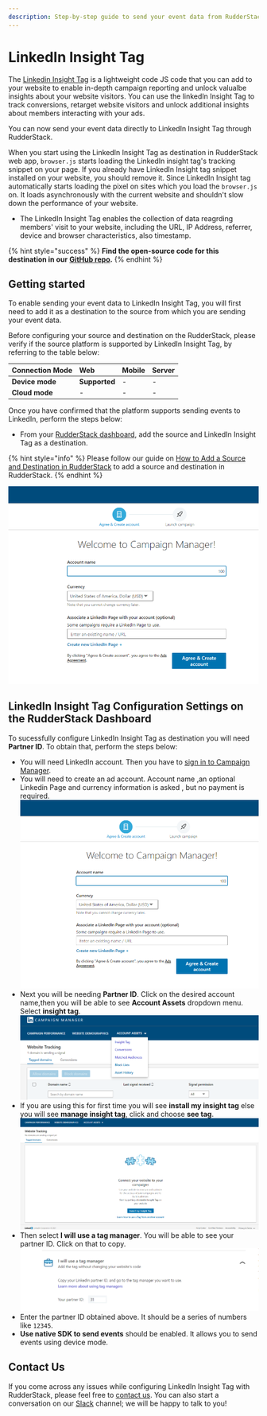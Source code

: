 ```yaml
---
description: Step-by-step guide to send your event data from RudderStack to LinkedIn Insight Tag.
---
```


# LinkedIn Insight Tag 

The [Linkedin Insight Tag](https://business.linkedin.com/marketing-solutions/insight-tag) is a lightweight code JS code that you can add to your website to enable in-depth campaign reporting and unlock valualbe insights about your website visitors. You can use the linkedIn Insight Tag to track conversions, retarget website visitors and unlock additional insights about members interacting with your ads.

You can now send your event data directly to LinkedIn Insight Tag through RudderStack.

When you start using the LinkedIn Insight Tag as destination in RudderStack web app, `browser.js` starts loading the LinkedIn insight tag's tracking snippet on your page. If you already have LinkedIn Insight tag snippet installed on your website, you should remove it. Since LinkedIn Insight tag automatically starts loading the pixel on sites which you load the `browser.js` on. It loads asynchronously with the current website and shouldn't slow down the performance of your website.

* The LinkedIn Insight Tag enables the collection of data reagrding members' visit to your website, including the URL, IP Address, referrer, device and browser characteristics, also timestamp.

{% hint style="success" %}
**Find the open-source code for this destination in our** [**GitHub repo**](https://github.com/rudderlabs/rudder-sdk-js/tree/production/integrations)**.**
{% endhint %}

## Getting started

To enable sending your event data to LinkedIn Insight Tag, you will first need to add it as a destination to the source from which you are sending your event data.

Before configuring your source and destination on the RudderStack, please verify if the source platform is supported by LinkedIn Insight Tag, by referring to the table below:

| **Connection Mode** | **Web** | **Mobile** | **Server** |
| :--- | :--- | :--- | :--- |
| **Device mode** | **Supported** | - | - |
| **Cloud mode** | - | - | - |

Once you have confirmed that the platform supports sending events to LinkedIn, perform the steps below:

* From your [RudderStack dashboard](https://app.rudderstack.com/), add the source and LinkedIn Insight Tag as a destination.

{% hint style="info" %}
Please follow our guide on [How to Add a Source and Destination in RudderStack](https://docs.rudderstack.com/how-to-guides/adding-source-and-destination-rudderstack) to add a source and destination in RudderStack.
{% endhint %}

![Configuration settings for LinkedIn Insight Tag](../.gitbook/assets/campaign_mg.png)

## LinkedIn Insight Tag Configuration Settings on the RudderStack Dashboard

To sucessfully configure LinkedIn Insight Tag as destination you will need **Partner ID**. To obtain that, perform the steps below:


* You will need LinkedIn account. Then you have to [sign in to Campaign Manager](https://www.linkedin.com/campaignmanager/login).
* You will need to create an ad account. Account name ,an optional Linkedin Page and currency information is asked , but no payment is required.
![Campaign Manager ad Account](../.gitbook/assets/Campaign_mg.png)
* Next you will be needing **Partner ID**. Click on the desired account name,then you will be able to see **Account Assets** dropdown menu. Select **insight tag**.
![Account Assets](../.gitbook/assets/Account_assets.png)
* If you are using this for first time you will see **install my insight tag** else you will see **manage insight tag**, click and choose **see tag**.
![Insight Tag](../.gitbook/assets/insight_tag.png)
* Then select **I will use a tag manager**. You will be able to see your partner ID. Click on that to copy.
![Partner ID](../.gitbook/assets/partner_id.png)
* Enter the partner ID obtained above. It should be a series of numbers like `12345`.
* **Use native SDK to send events** should be enabled. It allows you to send events using device mode.

## Contact Us

If you come across any issues while configuring LinkedIn Insight Tag with RudderStack, please feel free to [contact us](mailto:docs@rudderstack.com). You can also start a conversation on our [Slack](https://resources.rudderstack.com/join-rudderstack-slack) channel; we will be happy to talk to you!



